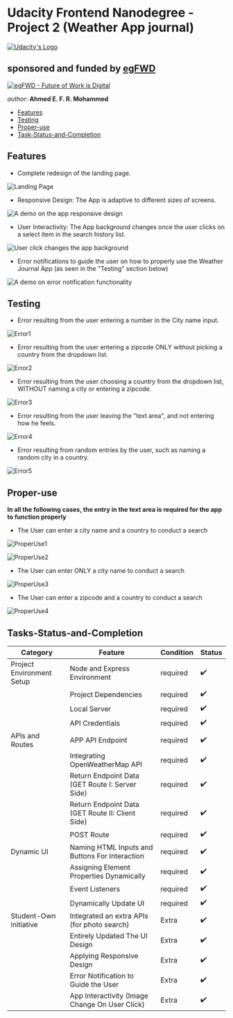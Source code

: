 # Udacity Frontend Nanodegree - Project 2 (Weather App journal)


[![Udacity's Logo](./website/imgs/udacityLogo.svg "Udacity's Logo")](https://www.udacity.com/)



## sponsored and funded by [egFWD](https://egfwd.com/) 

[![egFWD - Future of Work is Digital](./website/imgs/Egypt_fwd_logo-1.png "egFWD - Future of Work is Digital")](https://egfwd.com/)



*author*: **Ahmed E. F. R. Mohammed**


* [Features](#Features)
* [Testing](#Testing)
* [Proper-use](#Proper-use)
* [Task-Status-and-Completion](#Tasks-Status-and-Completion)

## Features

* Complete redesign of the landing page.

![Landing Page](./website/imgs/documenation/landingPage.png "a completely new design for the landing page")



* Responsive Design: The App is adaptive to different sizes of screens.

![A demo on the app responsive design](./website/imgs/documenation/ResponsiveDesign.gif "A demo on the app responsive design")



* User Interactivity: The App background changes once the user clicks on a select item in the search history list.

![User click changes the app background](./website/imgs/documenation/BackgroundChangeOnClick.gif "User clicks on the search history list items changes the app background")



* Error notifications to guide the user on how to properly use the Weather Journal App (as seen in the "Testing" section below)

![A demo on error notification functionality](./website/imgs/documenation/ErrorNotifications.gif "A demo on error notification functionality")



## Testing

* Error resulting from the user entering a number in the City name input.

![Error1](./website/imgs/documenation/error-enter-valid-city-name.png "Error notification to guide the user-app navigation")



* Error resulting from the user entering a zipcode ONLY without picking a country from the dropdown list.

![Error2](./website/imgs/documenation/error-entering-zipcode-only.png "Error notification to guide the user-app navigation")



* Error resulting from the user choosing a country from the dropdown list, WITHOUT naming a city or entering a zipcode.

![Error3](./website/imgs/documenation/error-entering-country-only.png "Error notification to guide the user-app navigation")



* Error resulting from the user leaving the "text area", and not entering how he feels.

![Error4](./website/imgs/documenation/error-not-entering-feeling.png "Error notification to guide the user-app navigation")



* Error resulting from random entries by the user, such as naming a random city in a country.

![Error5](./website/imgs/documenation/error-random-city-country.png "Error notification to guide the user-app navigation")



## Proper-use

**In all the following cases, the entry in the text area is required for the app to function properly**

* The User can enter a city name and a country to conduct a search

![ProperUse1](./website/imgs/documenation/proper-use-city-country.png "A demo on how to properly use the app")

![ProperUse2](./website/imgs/documenation/proper-use-city-country-res.png "A demo on how to properly use the app")



* The User can enter ONLY a city name to conduct a search

![ProperUse3](./website/imgs/documenation/proper-use-city-only.png "A demo on how to properly use the app")



* The User can enter a zipcode and a country to conduct a search

![ProperUse4](./website/imgs/documenation/proper-use-zipcode-country.png "A demo on how to properly use the app")



## Tasks-Status-and-Completion

| Category                  |                   Feature                         |   Condition  |     Status             |
|---------------------------|---------------------------------------------------|--------------|------------------------|
| Project Environment Setup |  Node and Express Environment                     |   required   |  :heavy_check_mark:    |
|                           |  Project Dependencies                             |   required   |  :heavy_check_mark:    |
|                           |  Local Server                                     |   required   |  :heavy_check_mark:    |
|                           |  API Credentials                                  |   required   |  :heavy_check_mark:    |
| APIs and Routes           |  APP API Endpoint                                 |   required   |  :heavy_check_mark:    |
|                           |  Integrating OpenWeatherMap API                   |   required   |  :heavy_check_mark:    |
|                           |  Return Endpoint Data (GET Route I: Server Side)  |   required   |  :heavy_check_mark:    |
|                           |  Return Endpoint Data (GET Route II: Client Side) |   required   |  :heavy_check_mark:    |
|                           |  POST Route                                       |   required   |  :heavy_check_mark:    |
| Dynamic UI                |  Naming HTML Inputs and Buttons For Interaction   |   required   |  :heavy_check_mark:    |
|                           |  Assigning Element Properties Dynamically         |   required   |  :heavy_check_mark:    |
|                           |  Event Listeners                                  |   required   |  :heavy_check_mark:    |
|                           |  Dynamically Update UI                            |   required   |  :heavy_check_mark:    |
| Student-Own initiative    |  Integrated an extra APIs (for photo search)      |   Extra      |  :heavy_check_mark:    |
|                           |  Entirely Updated The UI Design                   |   Extra      |  :heavy_check_mark:    |
|                           |  Applying Responsive Design                       |   Extra      |  :heavy_check_mark:    |
|                           |  Error Notification to Guide the User             |   Extra      |  :heavy_check_mark:    |
|                           |  App Interactivity (Image Change On User Click)   |   Extra      |  :heavy_check_mark:    |